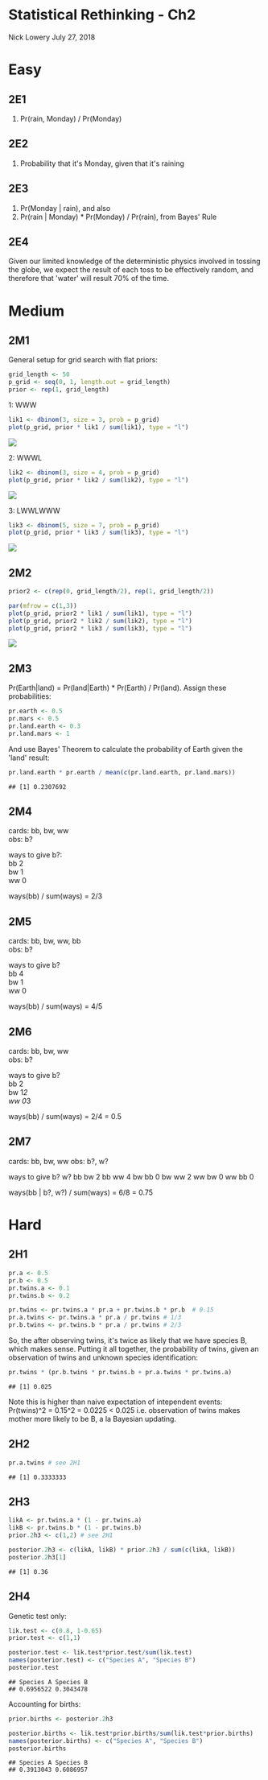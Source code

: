 Statistical Rethinking - Ch2
================
Nick Lowery
July 27, 2018

Easy
====

2E1
---

1.  Pr(rain, Monday) / Pr(Monday)

2E2
---

1.  Probability that it's Monday, given that it's raining

2E3
---

1.  Pr(Monday | rain), and also
2.  Pr(rain | Monday) \* Pr(Monday) / Pr(rain), from Bayes' Rule

2E4
---

Given our limited knowledge of the deterministic physics involved in tossing the globe, we expect the result of each toss to be effectively random, and therefore that 'water' will result 70% of the time.

Medium
======

2M1
---

General setup for grid search with flat priors:

``` r
grid_length <- 50
p_grid <- seq(0, 1, length.out = grid_length)
prior <- rep(1, grid_length)
```

1: WWW

``` r
lik1 <- dbinom(3, size = 3, prob = p_grid)
plot(p_grid, prior * lik1 / sum(lik1), type = "l")
```

![](ch2_files/figure-markdown_github/unnamed-chunk-1-1.png)

2: WWWL

``` r
lik2 <- dbinom(3, size = 4, prob = p_grid)
plot(p_grid, prior * lik2 / sum(lik2), type = "l")
```

![](ch2_files/figure-markdown_github/unnamed-chunk-2-1.png)

3: LWWLWWW

``` r
lik3 <- dbinom(5, size = 7, prob = p_grid)
plot(p_grid, prior * lik3 / sum(lik3), type = "l")
```

![](ch2_files/figure-markdown_github/unnamed-chunk-3-1.png)

2M2
---

``` r
prior2 <- c(rep(0, grid_length/2), rep(1, grid_length/2))

par(mfrow = c(1,3))
plot(p_grid, prior2 * lik1 / sum(lik1), type = "l")
plot(p_grid, prior2 * lik2 / sum(lik2), type = "l")
plot(p_grid, prior2 * lik3 / sum(lik3), type = "l")
```

![](ch2_files/figure-markdown_github/unnamed-chunk-4-1.png)

2M3
---

Pr(Earth|land) = Pr(land|Earth) \* Pr(Earth) / Pr(land). Assign these probabilities:

``` r
pr.earth <- 0.5
pr.mars <- 0.5
pr.land.earth <- 0.3
pr.land.mars <- 1
```

And use Bayes' Theorem to calculate the probability of Earth given the 'land' result:

``` r
pr.land.earth * pr.earth / mean(c(pr.land.earth, pr.land.mars))
```

    ## [1] 0.2307692

2M4
---

cards: bb, bw, ww  
obs: b?  

ways to give b?:  
bb 2  
bw 1  
ww 0  

ways(bb) / sum(ways) = 2/3

2M5
---

cards: bb, bw, ww, bb  
obs: b?  

ways to give b?  
bb 4  
bw 1  
ww 0  

ways(bb) / sum(ways) = 4/5

2M6
---

cards: bb, bw, ww  
obs: b?  

ways to give b?  
bb 2  
bw 1*2   
ww 0*3   

ways(bb) / sum(ways) = 2/4 = 0.5

2M7
---

cards: bb, bw, ww
obs: b?, w?

ways to give b? w?
bb bw 2
bb ww 4
bw bb 0
bw ww 2
ww bw 0
ww bb 0

ways(bb | b?, w?) / sum(ways) = 6/8 = 0.75

Hard
====

2H1
---

``` r
pr.a <- 0.5
pr.b <- 0.5
pr.twins.a <- 0.1
pr.twins.b <- 0.2

pr.twins <- pr.twins.a * pr.a + pr.twins.b * pr.b  # 0.15
pr.a.twins <- pr.twins.a * pr.a / pr.twins # 1/3 
pr.b.twins <- pr.twins.b * pr.a / pr.twins # 2/3
```

So, the after observing twins, it's twice as likely that we have species B, which makes sense. Putting it all together, the probability of twins, given an observation of twins and unknown species identification:

``` r
pr.twins * (pr.b.twins * pr.twins.b + pr.a.twins * pr.twins.a)
```

    ## [1] 0.025

Note this is higher than naive expectation of intependent events: Pr(twins)^2 = 0.15^2 = 0.0225 &lt; 0.025 i.e. observation of twins makes mother more likely to be B, a la Bayesian updating.

2H2
---

``` r
pr.a.twins # see 2H1
```

    ## [1] 0.3333333

2H3
---

``` r
likA <- pr.twins.a * (1 - pr.twins.a)
likB <- pr.twins.b * (1 - pr.twins.b)
prior.2h3 <- c(1,2) # see 2H1

posterior.2h3 <- c(likA, likB) * prior.2h3 / sum(c(likA, likB))
posterior.2h3[1]
```

    ## [1] 0.36

2H4
---

Genetic test only:

``` r
lik.test <- c(0.8, 1-0.65)
prior.test <- c(1,1)

posterior.test <- lik.test*prior.test/sum(lik.test)
names(posterior.test) <- c("Species A", "Species B")
posterior.test
```

    ## Species A Species B 
    ## 0.6956522 0.3043478

Accounting for births:

``` r
prior.births <- posterior.2h3

posterior.births <- lik.test*prior.births/sum(lik.test*prior.births)
names(posterior.births) <- c("Species A", "Species B")
posterior.births
```

    ## Species A Species B 
    ## 0.3913043 0.6086957
